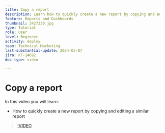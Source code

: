```yaml
---
title: Copy a report
description: Learn how to quickly create a new report by copying and editing a similar report.
feature: Reports and Dashboards
thumbnail: 3427230.jpg
type: Tutorial
role: User
level: Beginner
activity: deploy
team: Technical Marketing
last-substantial-update: 2024-02-07
jira: KT-14692
doc-type: video

---
```

# Copy a report

In this video you will learn:

* How to quickly create a new report by copying and editing a similar report

>[!VIDEO](https://video.tv.adobe.com/v/3427230/?quality=12&learn=on)

